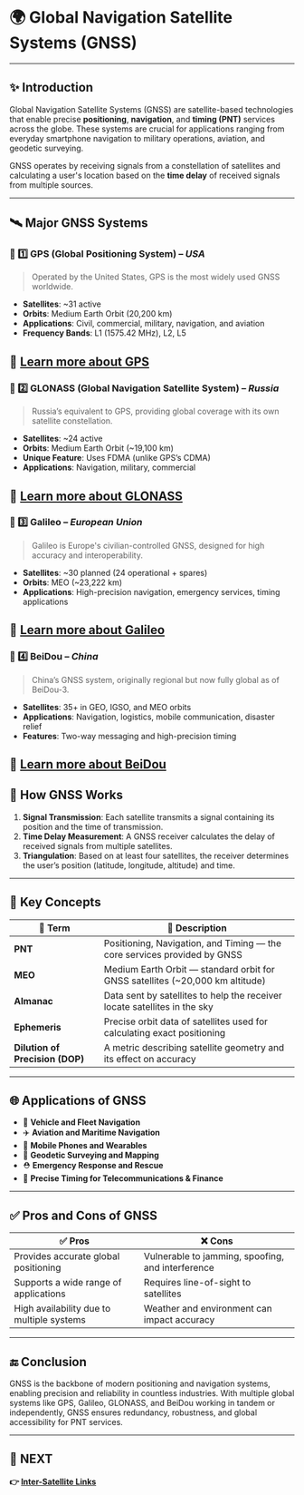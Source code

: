 # 🌍 Global Navigation Satellite Systems (GNSS)

---

## ✨ Introduction

Global Navigation Satellite Systems (GNSS) are satellite-based technologies that enable precise **positioning**, **navigation**, and **timing (PNT)** services across the globe. These systems are crucial for applications ranging from everyday smartphone navigation to military operations, aviation, and geodetic surveying.

GNSS operates by receiving signals from a constellation of satellites and calculating a user's location based on the **time delay** of received signals from multiple sources.

---

## 🛰️ Major GNSS Systems

### 📍 1️⃣ **GPS (Global Positioning System)** – *USA*

> Operated by the United States, GPS is the most widely used GNSS worldwide.

- **Satellites**: ~31 active  
- **Orbits**: Medium Earth Orbit (20,200 km)  
- **Applications**: Civil, commercial, military, navigation, and aviation  
- **Frequency Bands**: L1 (1575.42 MHz), L2, L5

🔗 [Learn more about GPS](https://novatel.com/support/knowledge-and-learning/what-is-gps-gnss)
---

### 📍 2️⃣ **GLONASS (Global Navigation Satellite System)** – *Russia*

> Russia’s equivalent to GPS, providing global coverage with its own satellite constellation.

- **Satellites**: ~24 active  
- **Orbits**: Medium Earth Orbit (~19,100 km)  
- **Unique Feature**: Uses FDMA (unlike GPS’s CDMA)  
- **Applications**: Navigation, military, commercial

🔗 [Learn more about GLONASS](https://novatel.com/an-introduction-to-gnss/gnss-constellations/glonass)
---

### 📍 3️⃣ **Galileo** – *European Union*

> Galileo is Europe's civilian-controlled GNSS, designed for high accuracy and interoperability.

- **Satellites**: ~30 planned (24 operational + spares)  
- **Orbits**: MEO (~23,222 km)  
- **Applications**: High-precision navigation, emergency services, timing applications

🔗 [Learn more about Galileo](https://www.esa.int/Applications/Satellite_navigation/Galileo/What_is_Galileo)
---

### 📍 4️⃣ **BeiDou** – *China*

> China’s GNSS system, originally regional but now fully global as of BeiDou-3.

- **Satellites**: 35+ in GEO, IGSO, and MEO orbits  
- **Applications**: Navigation, logistics, mobile communication, disaster relief  
- **Features**: Two-way messaging and high-precision timing

🔗 [Learn more about BeiDou](https://novatel.com/an-introduction-to-gnss/gnss-constellations/beidou)
---

## 🧭 How GNSS Works

1. **Signal Transmission**: Each satellite transmits a signal containing its position and the time of transmission.
2. **Time Delay Measurement**: A GNSS receiver calculates the delay of received signals from multiple satellites.
3. **Triangulation**: Based on at least four satellites, the receiver determines the user’s position (latitude, longitude, altitude) and time.


---

## 📌 Key Concepts

| 🔑 Term              | 📖 Description                                                                 |
|----------------------|--------------------------------------------------------------------------------|
| **PNT**              | Positioning, Navigation, and Timing — the core services provided by GNSS       |
| **MEO**              | Medium Earth Orbit — standard orbit for GNSS satellites (~20,000 km altitude) |
| **Almanac**          | Data sent by satellites to help the receiver locate satellites in the sky      |
| **Ephemeris**        | Precise orbit data of satellites used for calculating exact positioning         |
| **Dilution of Precision (DOP)** | A metric describing satellite geometry and its effect on accuracy        |

---

## 🌐 Applications of GNSS

- 🚗 **Vehicle and Fleet Navigation**
- ✈️ **Aviation and Maritime Navigation**
- 📱 **Mobile Phones and Wearables**
- 📡 **Geodetic Surveying and Mapping**
- ⛑️ **Emergency Response and Rescue**
- 📶 **Precise Timing for Telecommunications & Finance**

---

## ✅ Pros and Cons of GNSS

| ✅ Pros                                     | ❌ Cons                                           |
|--------------------------------------------|--------------------------------------------------|
| Provides accurate global positioning        | Vulnerable to jamming, spoofing, and interference|
| Supports a wide range of applications       | Requires line-of-sight to satellites             |
| High availability due to multiple systems   | Weather and environment can impact accuracy      |

---

## 🔚 Conclusion

GNSS is the backbone of modern positioning and navigation systems, enabling precision and reliability in countless industries. With multiple global systems like GPS, Galileo, GLONASS, and BeiDou working in tandem or independently, GNSS ensures redundancy, robustness, and global accessibility for PNT services.

---

## 🔹 NEXT  
**👉 [ Inter-Satellite Links](../ISL)**
